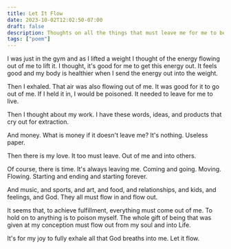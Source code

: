 ```yaml
---
title: Let It Flow
date: 2023-10-02T12:02:50-07:00
draft: false
description: Thoughts on all the things that must leave me for me to be happy and fulfilled.
tags: ["poem"]
---
```


I was just in the gym and as I lifted a weight I thought of the energy flowing out of me to lift it. I thought, it's good for me to get this energy out. It feels good and my body is healthier when I send the energy out into the weight.

Then I exhaled. That air was also flowing out of me. It was good for it to go out of me. If I held it in, I would be poisoned. It needed to leave for me to live.

Then I thought about my work. I have these words, ideas, and products that cry out for extraction.

And money. What is money if it doesn't leave me? It's nothing. Useless paper.

Then there is my love. It too must leave. Out of me and into others.

Of course, there is time. It's always leaving me. Coming and going. Moving. Flowing. Starting and ending and starting forever.

And music, and sports, and art, and food, and relationships, and kids, and feelings, and God. They all must flow in and flow out.

It seems that, to achieve fulfillment, everything must come out of me. To hold on to anything is to poison myself. The whole gift of being that was given at my conception must flow out from my soul and into Life.

It's for my joy to fully exhale all that God breaths into me. Let it flow.
